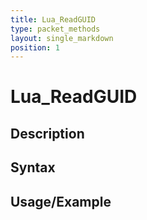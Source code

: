 ```yaml
---
title: Lua_ReadGUID
type: packet_methods
layout: single_markdown
position: 1
---
```


# Lua_ReadGUID

## Description

## Syntax

## Usage/Example



